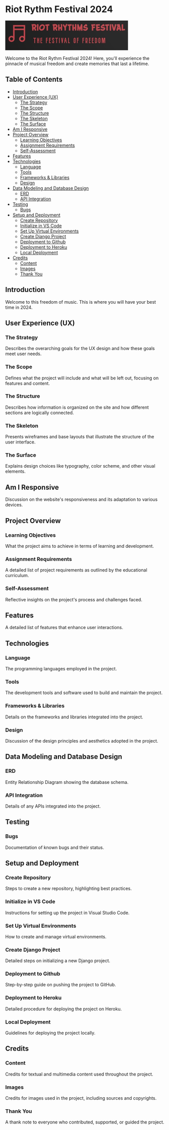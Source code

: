 # Riot Rythm Festival 2024

![alt text](assets/images/riotlogo.png)

Welcome to the Riot Rythm Festival 2024! Here, you'll experience the pinnacle of musical freedom and create memories that last a lifetime.

## Table of Contents
- [Introduction](#introduction)
- [User Experience (UX)](#user-experience-ux)
  - [The Strategy](#the-strategy)
  - [The Scope](#the-scope)
  - [The Structure](#the-structure)
  - [The Skeleton](#the-skeleton)
  - [The Surface](#the-surface)
- [Am I Responsive](#am-i-responsive)
- [Project Overview](#project-overview)
  - [Learning Objectives](#learning-objectives)
  - [Assignment Requirements](#assignment-requirements)
  - [Self-Assessment](#self-assessment)
- [Features](#features)
- [Technologies](#technologies)
  - [Language](#language)
  - [Tools](#tools)
  - [Frameworks & Libraries](#frameworks--libraries)
  - [Design](#design)
- [Data Modeling and Database Design](#data-modeling-and-database-design)
  - [ERD](#erd)
  - [API Integration](#api-integration)
- [Testing](#testing)
  - [Bugs](#bugs)
- [Setup and Deployment](#setup-and-deployment)
  - [Create Repository](#create-repository)
  - [Initialize in VS Code](#initialize-in-vs-code)
  - [Set Up Virtual Environments](#set-up-virtual-environments)
  - [Create Django Project](#create-django-project)
  - [Deployment to Github](#deployment-to-github)
  - [Deployment to Heroku](#deployment-to-heroku)
  - [Local Deployment](#local-deployment)
- [Credits](#credits)
  - [Content](#content)
  - [Images](#images)
  - [Thank You](#thank-you)

## <a id="introduction">Introduction</a>
Welcome to this freedom of music. This is where you will have your best time in 2024.

## <a id="user-experience-ux">User Experience (UX)</a>
### <a id="the-strategy">The Strategy</a>
Describes the overarching goals for the UX design and how these goals meet user needs.

### <a id="the-scope">The Scope</a>
Defines what the project will include and what will be left out, focusing on features and content.

### <a id="the-structure">The Structure</a>
Describes how information is organized on the site and how different sections are logically connected.

### <a id="the-skeleton">The Skeleton</a>
Presents wireframes and base layouts that illustrate the structure of the user interface.

### <a id="the-surface">The Surface</a>
Explains design choices like typography, color scheme, and other visual elements.

## <a id="am-i-responsive">Am I Responsive</a>
Discussion on the website's responsiveness and its adaptation to various devices.

## <a id="project-overview">Project Overview</a>
### <a id="learning-objectives">Learning Objectives</a>
What the project aims to achieve in terms of learning and development.

### <a id="assignment-requirements">Assignment Requirements</a>
A detailed list of project requirements as outlined by the educational curriculum.

### <a id="self-assessment">Self-Assessment</a>
Reflective insights on the project's process and challenges faced.

## <a id="features">Features</a>
A detailed list of features that enhance user interactions.

## <a id="technologies">Technologies</a>
### <a id="language">Language</a>
The programming languages employed in the project.

### <a id="tools">Tools</a>
The development tools and software used to build and maintain the project.

### <a id="frameworks--libraries">Frameworks & Libraries</a>
Details on the frameworks and libraries integrated into the project.

### <a id="design">Design</a>
Discussion of the design principles and aesthetics adopted in the project.

## <a id="data-modeling-and-database-design">Data Modeling and Database Design</a>
### <a id="erd">ERD</a>
Entity Relationship Diagram showing the database schema.

### <a id="api-integration">API Integration</a>
Details of any APIs integrated into the project.

## <a id="testing">Testing</a>
### <a id="bugs">Bugs</a>
Documentation of known bugs and their status.

## <a id="setup-and-deployment">Setup and Deployment</a>
### <a id="create-repository">Create Repository</a>
Steps to create a new repository, highlighting best practices.

### <a id="initialize-in-vs-code">Initialize in VS Code</a>
Instructions for setting up the project in Visual Studio Code.

### <a id="set-up-virtual-environments">Set Up Virtual Environments</a>
How to create and manage virtual environments.

### <a id="create-django-project">Create Django Project</a>
Detailed steps on initializing a new Django project.

### <a id="deployment-to-github">Deployment to Github</a>
Step-by-step guide on pushing the project to GitHub.

### <a id="deployment-to-heroku">Deployment to Heroku</a>
Detailed procedure for deploying the project on Heroku.

### <a id="local-deployment">Local Deployment</a>
Guidelines for deploying the project locally.

## <a id="credits">Credits</a>
### <a id="content">Content</a>
Credits for textual and multimedia content used throughout the project.

### <a id="images">Images</a>
Credits for images used in the project, including sources and copyrights.

### <a id="thank-you">Thank You</a>
A thank note to everyone who contributed, supported, or guided the project.
